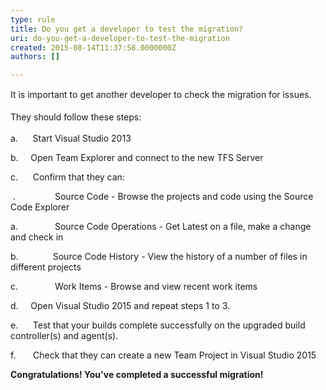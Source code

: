 ```yaml
---
type: rule
title: Do you get a developer to test the migration?
uri: do-you-get-a-developer-to-test-the-migration
created: 2015-08-14T11:37:58.0000000Z
authors: []

---
```




<span class='intro'> <p><span style="line-height&#58;20.7999992370605px;">It is important to get another developer to check the migration f</span><span style="line-height&#58;20.7999992370605px;">​</span><span style="line-height&#58;20.7999992370605px;">or issues.</span></p> </span>

<span style="line-height&#58;1.6;">They should follow these steps&#58;</span><p>a.&#160;&#160;&#160;&#160;&#160; Start Visual Studio 2013</p><p>b.&#160;&#160;&#160;&#160; Open Team Explorer and connect to the new TFS Server</p><p>c.&#160;&#160;&#160;&#160;&#160; Confirm that they can&#58;</p><p>&#160;.&#160;&#160;&#160;&#160;&#160;&#160;&#160;&#160;&#160;&#160;&#160;&#160;&#160;&#160;&#160; Source Code - Browse the projects and code using the Source Code Explorer</p><p>a.&#160;&#160;&#160;&#160;&#160;&#160;&#160;&#160;&#160;&#160;&#160;&#160;&#160;&#160; Source Code Operations - Get Latest on a file, make a change and check in</p><p>b.&#160;&#160;&#160;&#160;&#160;&#160;&#160;&#160;&#160;&#160;&#160;&#160;&#160; Source Code History - View the history of a number of files in different projects</p><p>c.&#160;&#160;&#160;&#160;&#160;&#160;&#160;&#160;&#160;&#160;&#160;&#160;&#160;&#160; Work Items - Browse and view recent work items</p><p>d.&#160;&#160;&#160;&#160; Open Visual Studio 2015 and repeat steps 1 to 3.</p><p>e.&#160;&#160;&#160;&#160;&#160; Test that your builds complete successfully on the upgraded build controller(s) and agent(s).</p><p>f.&#160;&#160;&#160;&#160;&#160;&#160; Check that they can create a new Team Project in Visual Studio 2015</p><p><strong>Congratulations! You've completed a successful migration!</strong></p>


